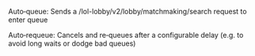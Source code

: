 Auto‑queue: Sends a /lol-lobby/v2/lobby/matchmaking/search request to enter queue

Auto‑requeue: Cancels and re‑queues after a configurable delay (e.g. to avoid long waits or dodge bad queues)
